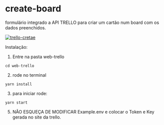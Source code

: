 # create-board
 
formulário integrado a API TRELLO para criar um cartão num board com os dados preenchidos.

[![trello-cretae](http://img.youtube.com/vi/7mtHYm7OwpY/0.jpg)](http://www.youtube.com/watch?v=7mtHYm7OwpY "trello-create")


Instalação:

1. Entre na pasta web-trello

`cd web-trello`

2. rode no terminal

`yarn install`

3. para iniciar rode:

`yarn start`

5. NÂO ESQUEÇA DE MODIFICAR Example.env e colocar o Token e Key gerada no site da trello.
